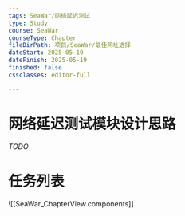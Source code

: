 ```yaml
---
tags: SeaWar/网络延迟测试
type: Study
course: SeaWar
courseType: Chapter
fileDirPath: 项目/SeaWar/最佳网址选择
dateStart: 2025-05-19
dateFinish: 2025-05-19
finished: false
cssclasses: editor-full

---
```


# 网络延迟测试模块设计思路
 *TODO*
 
# 任务列表
![[SeaWar_ChapterView.components]]


